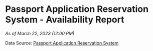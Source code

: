 # Passport Application Reservation System - Availability Report

*As of March 22, 2023 (12:00 PM)*

Data Source: [Passport Application Reservation System](https://eservices.immigration.gov.lk:8443/appointment/pages/reservationApplication.xhtml)